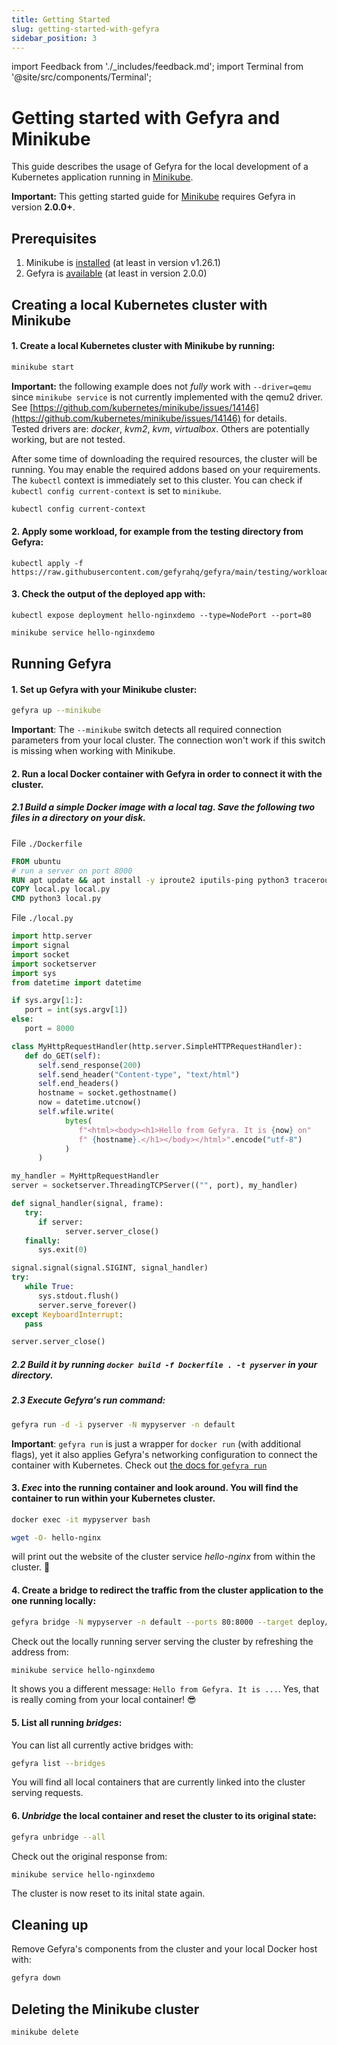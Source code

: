 ```yaml
---
title: Getting Started
slug: getting-started-with-gefyra
sidebar_position: 3
---
```

import Feedback from './_includes/feedback.md';
import Terminal from '@site/src/components/Terminal';

# Getting started with Gefyra and Minikube
This guide describes the usage of Gefyra for the local development of a Kubernetes
application running in [Minikube](https://minikube.sigs.k8s.io/).


**Important:** This getting started guide for [Minikube](https://minikube.sigs.k8s.io/) requires Gefyra in version **2.0.0+**.

## Prerequisites
1. Minikube is [installed](https://minikube.sigs.k8s.io/docs/start/) (at least in version v1.26.1)
2. Gefyra is [available](https://gefyra.dev/installation) (at least in version 2.0.0)


## Creating a local Kubernetes cluster with Minikube

<Terminal src="/img/minikube2.gif" alt="Set up Minikube" />


#### 1. Create a local Kubernetes cluster with Minikube by running:

```bash
minikube start
```  
**Important:** the following example does not _fully_ work with `--driver=qemu` since `minikube service` is not currently 
implemented with the qemu2 driver. See [https://github.com/kubernetes/minikube/issues/14146](https://github.com/kubernetes/minikube/issues/14146) for details.   
Tested drivers are: _docker_, _kvm2_, _kvm_, _virtualbox_. Others are potentially working, but are not tested.

After some time of downloading the required resources, the cluster will be running. You may enable the required 
addons based on your requirements. The `kubectl` context is immediately set to this cluster. You can check if 
`kubectl config current-context` is set to `minikube`.
```sh
kubectl config current-context
```

#### 2. Apply some workload, for example from the testing directory from Gefyra:  
```
kubectl apply -f https://raw.githubusercontent.com/gefyrahq/gefyra/main/testing/workloads/hello.yaml
```
#### 3. Check the output of the deployed app with:
```
kubectl expose deployment hello-nginxdemo --type=NodePort --port=80
```
```sh
minikube service hello-nginxdemo
```

## Running Gefyra
#### 1. Set up Gefyra with your Minikube cluster:
```sh
gefyra up --minikube
```  
**Important**: The `--minikube` switch detects all required connection parameters from your local cluster. The connection won't work
if this switch is missing when working with Minikube.

#### 2. Run a local Docker container with Gefyra in order to connect it with the cluster.
##### 2.1 Build a simple Docker image with a local tag. Save the following two files in a directory on your disk.  
    
   File `./Dockerfile`
   
   ```Dockerfile
   FROM ubuntu
   # run a server on port 8000
   RUN apt update && apt install -y iproute2 iputils-ping python3 traceroute wget curl
   COPY local.py local.py
   CMD python3 local.py
   ```
   
   File `./local.py`

   ```python
   import http.server
   import signal
   import socket
   import socketserver
   import sys
   from datetime import datetime

   if sys.argv[1:]:
      port = int(sys.argv[1])
   else:
      port = 8000

   class MyHttpRequestHandler(http.server.SimpleHTTPRequestHandler):
      def do_GET(self):
         self.send_response(200)
         self.send_header("Content-type", "text/html")
         self.end_headers()
         hostname = socket.gethostname()
         now = datetime.utcnow()
         self.wfile.write(
               bytes(
                  f"<html><body><h1>Hello from Gefyra. It is {now} on"
                  f" {hostname}.</h1></body></html>".encode("utf-8")
               )
         )

   my_handler = MyHttpRequestHandler
   server = socketserver.ThreadingTCPServer(("", port), my_handler)

   def signal_handler(signal, frame):
      try:
         if server:
               server.server_close()
      finally:
         sys.exit(0)

   signal.signal(signal.SIGINT, signal_handler)
   try:
      while True:
         sys.stdout.flush()
         server.serve_forever()
   except KeyboardInterrupt:
      pass

   server.server_close()
   ```

##### 2.2 Build it by running `docker build -f Dockerfile . -t pyserver` in your directory.  
##### 2.3 Execute Gefyra's run command:    
   ```sh
   gefyra run -d -i pyserver -N mypyserver -n default
   ```
   **Important**: `gefyra run` is just a wrapper for `docker run` (with additional flags), yet it also applies Gefyra's networking 
   configuration to connect the container with Kubernetes. Check out [the docs for `gefyra run`](/docs/cli#run)

#### 3. _Exec_ into the running container and look around. You will find the container to run within your Kubernetes cluster.  
```sh
docker exec -it mypyserver bash
```
```sh
wget -O- hello-nginx
```
will print out the website of the cluster service _hello-nginx_ from within the cluster. 🚀

#### 4. Create a bridge to redirect the traffic from the cluster application to the one running locally:    
```sh
gefyra bridge -N mypyserver -n default --ports 80:8000 --target deploy/hello-nginxdemo/hello-nginx
``` 
Check out the locally running server serving the cluster by refreshing the address from:
```sh
minikube service hello-nginxdemo
```
It shows you a different message: `Hello from Gefyra. It is ...`. Yes, that is really coming from your local container! 😎

#### 5. List all running _bridges_:
You can list all currently active bridges with:
```sh
gefyra list --bridges
```
You will find all local containers that are currently linked into the cluster serving requests. 

#### 6. _Unbridge_ the local container and reset the cluster to its original state: 
```sh
gefyra unbridge --all
```
Check out the original response from: 
```sh
minikube service hello-nginxdemo
```
The cluster is now reset to its inital state again.

## Cleaning up
Remove Gefyra's components from the cluster and your local Docker host with:
```sh
gefyra down
```

## Deleting the Minikube cluster
```
minikube delete
```

<Feedback />

